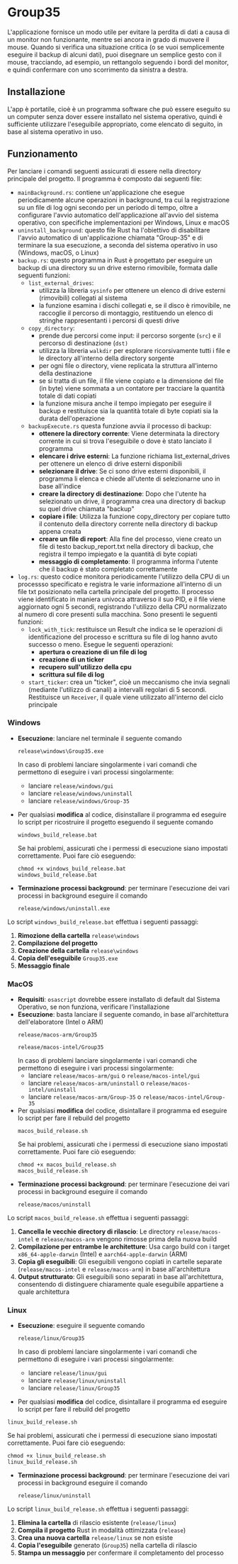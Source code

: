 # Group35
L'applicazione fornisce un modo utile per evitare la perdita di dati a causa di un monitor non funzionante, mentre sei ancora in grado di muovere il mouse. 
Quando si verifica una situazione critica (o se vuoi semplicemente eseguire il backup di alcuni dati), puoi disegnare un semplice gesto con il mouse, 
tracciando, ad esempio, un rettangolo seguendo i bordi del monitor, e quindi confermare con uno scorrimento da sinistra a destra.


## Installazione
L'app è portatile, cioè è un programma software che può essere eseguito su un computer senza dover essere installato nel sistema operativo, quindi è sufficiente utilizzare l'eseguibile appropriato, come elencato di seguito, in base al sistema operativo in uso.

## Funzionamento
Per lanciare i comandi seguenti assicurati di essere nella directory principale del progetto.
Il programma è composto dai seguenti file:
- `mainBackground.rs`: contiene un'applicazione che esegue periodicamente alcune operazioni in background, tra cui la registrazione su un file di log ogni secondo per un periodo di tempo, oltre a configurare l'avvio automatico dell'applicazione all'avvio del sistema operativo, con specifiche implementazioni per Windows, Linux e macOS
- `uninstall_background`: questo file Rust ha l'obiettivo di disabilitare l'avvio automatico di un'applicazione chiamata "Group-35" e di terminare la sua esecuzione, a seconda del sistema operativo in uso (Windows, macOS, o Linux)
- `backup.rs`: questo programma in Rust è progettato per eseguire un backup di una directory su un drive esterno rimovibile, formata dalle seguenti funzioni:
  - `list_external_drives`: 
    - utilizza la libreria `sysinfo` per ottenere un elenco di drive esterni (rimovibili) collegati al sistema
    - la funzione esamina i dischi collegati e, se il disco è rimovibile, ne raccoglie il percorso di montaggio, restituendo un elenco di stringhe rappresentanti i percorsi di questi drive
  - `copy_directory`:
    - prende due percorsi come input: il percorso sorgente (`src`) e il percorso di destinazione (`dst)`
    - utilizza la libreria `walkdir` per esplorare ricorsivamente tutti i file e le directory all'interno della directory sorgente
    - per ogni file o directory, viene replicata la struttura all'interno della destinazione
    - se si tratta di un file, il file viene copiato e la dimensione del file (in byte) viene sommata a un contatore per tracciare la quantità totale di dati copiati
    - la funzione misura anche il tempo impiegato per eseguire il backup e restituisce sia la quantità totale di byte copiati sia la durata dell'operazione
  - `backupExecute.rs` questa funzione avvia il processo di backup:
    - **ottenere la directory corrente**: Viene determinata la directory corrente in cui si trova l'eseguibile o dove è stato lanciato il programma
    - **elencare i drive esterni**: La funzione richiama list_external_drives per ottenere un elenco di drive esterni disponibili
    - **selezionare il drive**: Se ci sono drive esterni disponibili, il programma li elenca e chiede all'utente di selezionarne uno in base all'indice
    - **creare la directory di destinazione**: Dopo che l'utente ha selezionato un drive, il programma crea una directory di backup su quel drive chiamata "backup"
    - **copiare i file**: Utilizza la funzione copy_directory per copiare tutto il contenuto della directory corrente nella directory di backup appena creata
    - **creare un file di report**: Alla fine del processo, viene creato un file di testo backup_report.txt nella directory di backup, che registra il tempo impiegato e la quantità di byte copiati
    - **messaggio di completamento**: Il programma informa l'utente che il backup è stato completato correttamente
- `log.rs`: questo codice monitora periodicamente l'utilizzo della CPU di un processso specificato e registra le varie informazione all'interno di un file txt posizionato nella cartella principale del progetto. 
Il processo viene identificato in maniera univoca attraverso il suo PID, e il file viene aggiornato ogni 5 secondi, registrando l'utilizzo della CPU normalizzato al numero di core presenti sulla macchina. Sono presenti le seguenti funzioni:
  - `lock_with_tick`: restituisce un Result che indica se le operazioni di identificazione del processo e scrittura su file di log hanno avuto successo o meno. Esegue le seguenti operazioni:
    - **apertura o creazione di un file di log**
    - **creazione di un ticker**
    - **recupero sull'utilizzo della cpu**
    - **scrittura sul file di log**
  - `start_ticker`: crea un "ticker", cioè un meccanismo che invia segnali (mediante l'utilizzo di canali) a intervalli regolari di 5 secondi. Restituisce un `Receiver`, il quale viene utilizzato all'interno del ciclo principale 


### Windows
- **Esecuzione**: lanciare nel terminale il seguente comando
  ``` 
  release\windows\Group35.exe
  ```
  In caso di problemi lanciare singolarmente i vari comandi che permettono di eseguire i vari processi singolarmente:
  - lanciare `release/windows/gui`
  - lanciare `release/windows/uninstall`
  - lanciare `release/windows/Group-35`
  
- Per qualsiasi **modifica** al codice, disinstallare il programma ed eseguire lo script per ricostruire il progetto eseguendo il seguente comando
  ```
  windows_build_release.bat
  ``` 
  Se hai problemi, assicurati che i permessi di esecuzione siano impostati correttamente. Puoi fare ciò eseguendo:
  ```
  chmod +x windows_build_release.bat
  windows_build_release.bat
  ```
- **Terminazione processi background**: per terminare l'esecuzione dei vari processi in background eseguire il comando
  ``` 
  release/windows/uninstall.exe
  ```
Lo script `windows_build_release.bat` effettua i seguenti passaggi:
1. **Rimozione della cartella** `release\windows`
2. **Compilazione del progetto**
3. **Creazione della cartella** `release\windows`
4. **Copia dell'eseguibile** `Group35.exe`
5. **Messaggio finale**

### MacOS
- **Requisiti**: `osascript` dovrebbe essere installato di default dal Sistema Operativo, se non funziona, verificare l'installazione
- **Esecuzione**: basta lanciare il seguente comando, in base all'architettura dell'elaboratore (Intel o ARM)
  ```
  release/macos-arm/Group35
  ```
  ```
  release/macos-intel/Group35
  ```
  In caso di problemi lanciare singolarmente i vari comandi che permettono di eseguire i vari processi singolarmente:
    - lanciare `release/macos-arm/gui` o `release/macos-intel/gui`
    - lanciare `release/macos-arm/uninstall` o `release/macos-intel/uninstall` 
    - lanciare `release/macos-arm/Group-35` o `release/macos-intel/Group-35`
- Per qualsiasi **modifica** del codice, disintallare il programma ed eseguire lo script per fare il rebuild del progetto 
  ```
  macos_build_release.sh
  ```
  Se hai problemi, assicurati che i permessi di esecuzione siano impostati correttamente. Puoi fare ciò eseguendo:
  ```
  chmod +x macos_build_release.sh
  macos_build_release.sh
  ```
- **Terminazione processi background**: per terminare l'esecuzione dei vari processi in background eseguire il comando 
  ```
  release/macos/uninstall
  ```

Lo script `macos_build_release.sh` effettua i seguenti passaggi:
1. **Cancella le vecchie directory di rilascio**: Le directory `release/macos-intel` e `release/macos-arm` vengono rimosse prima della nuova build
2. **Compilazione per entrambe le architetture**: Usa cargo build con i target `x86_64-apple-darwin` (Intel) e `aarch64-apple-darwin` (ARM)
3. **Copia gli eseguibili**: Gli eseguibili vengono copiati in cartelle separate (`release/macos-intel` e `release/macos-arm`) in base all'architettura 
4. **Output strutturato**: Gli eseguibili sono separati in base all'architettura, consentendo di distinguere chiaramente quale eseguibile appartiene a quale architettura

### Linux
- **Esecuzione**: eseguire il seguente comando 
  ```
  release/linux/Group35
  ```
  In caso di problemi lanciare singolarmente i vari comandi che permettono di eseguire i vari processi singolarmente:
  - lanciare `release/linux/gui`
  - lanciare `release/linux/uninstall`
  - lanciare `release/linux/Group35`
  
-  Per qualsiasi **modifica** del codice, disintallare il programma ed eseguire lo script per fare il rebuild del progetto
  ```
  linux_build_release.sh
  ```
  Se hai problemi, assicurati che i permessi di esecuzione siano impostati correttamente. Puoi fare ciò eseguendo:
  ```
  chmod +x linux_build_release.sh
  linux_build_release.sh
  ```
- **Terminazione processi background**: per terminare l'esecuzione dei vari processi in background eseguire il comando 
  ```
  release/linux/uninstall
  ```

Lo script `linux_build_release.sh` effettua i seguenti passaggi:

1. **Elimina la cartella** di rilascio esistente (`release/linux`)
2. **Compila il progetto** Rust in modalità ottimizzata (`release`)
3. **Crea una nuova cartella** `release/linux` se non esiste
4. **Copia l'eseguibile** generato (`Group35`) nella cartella di rilascio
5. **Stampa un messaggio** per confermare il completamento del processo

